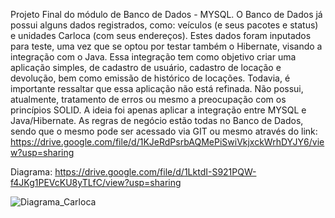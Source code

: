 Projeto Final do módulo de Banco de Dados - MYSQL.
O Banco de Dados já possui alguns dados registrados, como: veículos (e seus pacotes e status) e unidades Carloca (com seus endereços).
Estes dados foram inputados para teste, uma vez que se optou por testar também o Hibernate, visando a integração com o Java.
Essa integração tem como objetivo criar uma aplicação simples, de cadastro de usuário, cadastro de locação e devolução, bem como emissão de histórico de locações.
Todavia, é importante ressaltar que essa aplicação não está refinada. Não possui, atualmente, tratamento de erros ou mesmo a preocupação com os princípios SOLID.
A ideia foi apenas aplicar a integração entre MYSQL e Java/Hibernate.
As regras de negócio estão todas no Banco de Dados, sendo que o mesmo pode ser acessado via GIT ou mesmo através do link: https://drive.google.com/file/d/1KJeRdPsrbAQMePiSwiVkjxckWrhDYJY6/view?usp=sharing

Diagrama: https://drive.google.com/file/d/1LktdI-S921PQW-f4JKg1PEVcKU8yTLfC/view?usp=sharing

![Diagrama_Carloca](https://user-images.githubusercontent.com/116609321/220416799-576b2fee-b7b1-4d33-9a5a-48791a4211e6.png)

